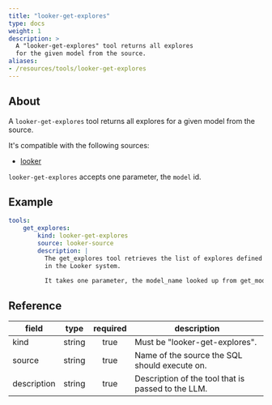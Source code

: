 ```yaml
---
title: "looker-get-explores"
type: docs
weight: 1
description: >
  A "looker-get-explores" tool returns all explores
  for the given model from the source.
aliases:
- /resources/tools/looker-get-explores
---
```


## About

A `looker-get-explores` tool returns all explores
for a given model from the source.

It's compatible with the following sources:

- [looker](../../sources/looker/)

`looker-get-explores` accepts one parameter, the
`model` id.

## Example

```yaml
tools:
    get_explores:
        kind: looker-get-explores
        source: looker-source
        description: |
          The get_explores tool retrieves the list of explores defined in a LookML model
          in the Looker system.

          It takes one parameter, the model_name looked up from get_models.
```

## Reference

| **field**   |                  **type**                  | **required** | **description**                                                                                  |
|-------------|:------------------------------------------:|:------------:|--------------------------------------------------------------------------------------------------|
| kind        |                   string                   |     true     | Must be "looker-get-explores".                                                                   |
| source      |                   string                   |     true     | Name of the source the SQL should execute on.                                                    |
| description |                   string                   |     true     | Description of the tool that is passed to the LLM.                                               |
